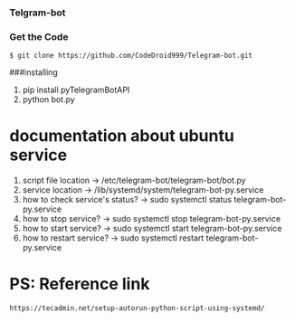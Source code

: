 ### Telgram-bot
### Get the Code

```
$ git clone https://github.com/CodeDroid999/Telegram-bot.git

```
###installing
1. pip install pyTelegramBotAPI
2. python bot.py

# documentation about ubuntu service
1. script file location -> /etc/telegram-bot/telegram-bot/bot.py
2. service location -> /lib/systemd/system/telegram-bot-py.service
3. how to check service's status? -> sudo systemctl status telegram-bot-py.service
4. how to stop service? -> sudo systemctl stop telegram-bot-py.service
5. how to start service? -> sudo systemctl start telegram-bot-py.service
6. how to restart service? -> sudo systemctl restart telegram-bot-py.service

# PS: Reference link
    https://tecadmin.net/setup-autorun-python-script-using-systemd/
